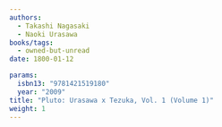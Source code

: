 ```yaml
---
authors:
  - Takashi Nagasaki
  - Naoki Urasawa
books/tags:
  - owned-but-unread
date: 1800-01-12

params:
  isbn13: "9781421519180"
  year: "2009"
title: "Pluto: Urasawa x Tezuka, Vol. 1 (Volume 1)"
weight: 1
---
```


<!--more-->
